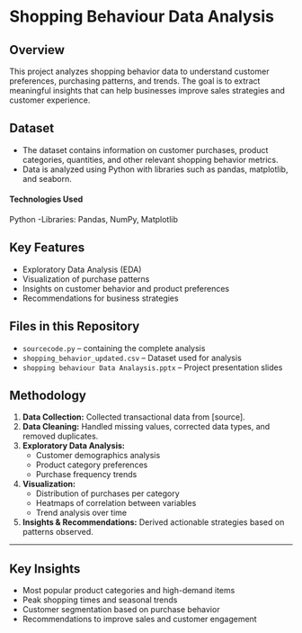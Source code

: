 # Shopping Behaviour Data Analysis

## Overview
This project analyzes shopping behavior data to understand customer preferences, purchasing patterns, and trends. The goal is to extract meaningful insights that can help businesses improve sales strategies and customer experience.

## Dataset
- The dataset contains information on customer purchases, product categories, quantities, and other relevant shopping behavior metrics.
- Data is analyzed using Python with libraries such as pandas, matplotlib, and seaborn.

#### Technologies Used
Python
-Libraries: Pandas, NumPy, Matplotlib

## Key Features
- Exploratory Data Analysis (EDA)
- Visualization of purchase patterns
- Insights on customer behavior and product preferences
- Recommendations for business strategies

## Files in this Repository
- `sourcecode.py` – containing the complete analysis  
- `shopping_behavior_updated.csv` – Dataset used for analysis  
- `shopping behaviour Data Analaysis.pptx` – Project presentation slides  

## Methodology
1. **Data Collection:** Collected transactional data from [source].  
2. **Data Cleaning:** Handled missing values, corrected data types, and removed duplicates.  
3. **Exploratory Data Analysis:**  
   - Customer demographics analysis  
   - Product category preferences  
   - Purchase frequency trends  
4. **Visualization:**  
   - Distribution of purchases per category  
   - Heatmaps of correlation between variables  
   - Trend analysis over time  
5. **Insights & Recommendations:** Derived actionable strategies based on patterns observed.  

---

## Key Insights
- Most popular product categories and high-demand items  
- Peak shopping times and seasonal trends  
- Customer segmentation based on purchase behavior  
- Recommendations to improve sales and customer engagement  

